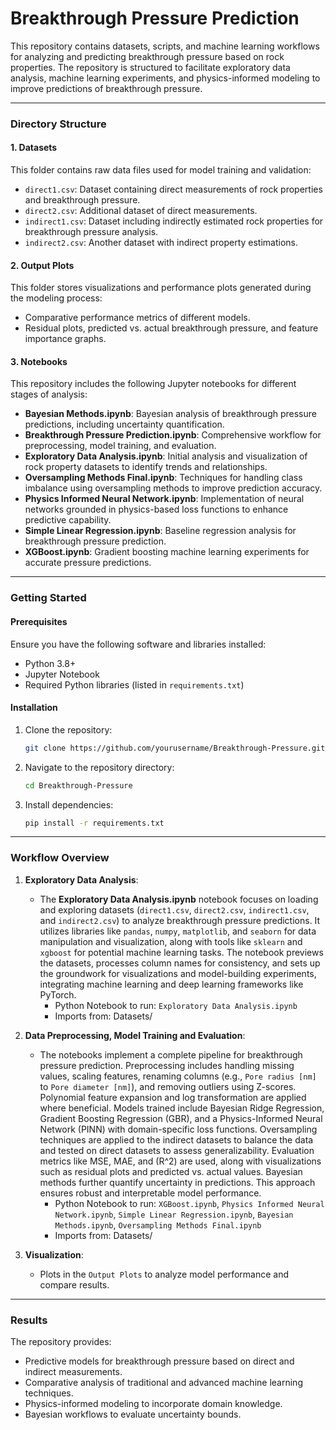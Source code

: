 # **Breakthrough Pressure Prediction**

This repository contains datasets, scripts, and machine learning workflows for analyzing and predicting breakthrough pressure based on rock properties. The repository is structured to facilitate exploratory data analysis, machine learning experiments, and physics-informed modeling to improve predictions of breakthrough pressure.

---

### **Directory Structure**

#### **1. Datasets**
This folder contains raw data files used for model training and validation:
- `direct1.csv`: Dataset containing direct measurements of rock properties and breakthrough pressure.
- `direct2.csv`: Additional dataset of direct measurements.
- `indirect1.csv`: Dataset including indirectly estimated rock properties for breakthrough pressure analysis.
- `indirect2.csv`: Another dataset with indirect property estimations.

#### **2. Output Plots**
This folder stores visualizations and performance plots generated during the modeling process:
- Comparative performance metrics of different models.
- Residual plots, predicted vs. actual breakthrough pressure, and feature importance graphs.

#### **3. Notebooks**
This repository includes the following Jupyter notebooks for different stages of analysis:
- **Bayesian Methods.ipynb**: Bayesian analysis of breakthrough pressure predictions, including uncertainty quantification.
- **Breakthrough Pressure Prediction.ipynb**: Comprehensive workflow for preprocessing, model training, and evaluation.
- **Exploratory Data Analysis.ipynb**: Initial analysis and visualization of rock property datasets to identify trends and relationships.
- **Oversampling Methods Final.ipynb**: Techniques for handling class imbalance using oversampling methods to improve prediction accuracy.
- **Physics Informed Neural Network.ipynb**: Implementation of neural networks grounded in physics-based loss functions to enhance predictive capability.
- **Simple Linear Regression.ipynb**: Baseline regression analysis for breakthrough pressure prediction.
- **XGBoost.ipynb**: Gradient boosting machine learning experiments for accurate pressure predictions.

---

### **Getting Started**

#### **Prerequisites**
Ensure you have the following software and libraries installed:
- Python 3.8+
- Jupyter Notebook
- Required Python libraries (listed in `requirements.txt`)

#### **Installation**
1. Clone the repository:
   ```bash
   git clone https://github.com/yourusername/Breakthrough-Pressure.git
   ```
2. Navigate to the repository directory:
   ```bash
   cd Breakthrough-Pressure
   ```
3. Install dependencies:
   ```bash
   pip install -r requirements.txt
   ```

---

### **Workflow Overview**

1. **Exploratory Data Analysis**:
    - The **Exploratory Data Analysis.ipynb** notebook focuses on loading and exploring datasets (`direct1.csv`, `direct2.csv`, `indirect1.csv`, and `indirect2.csv`) to analyze breakthrough pressure predictions. It utilizes libraries like `pandas`, `numpy`, `matplotlib`, and `seaborn` for data manipulation and visualization, along with tools like `sklearn` and `xgboost` for potential machine learning tasks. The notebook previews the datasets, processes column names for consistency, and sets up the groundwork for visualizations and model-building experiments, integrating machine learning and deep learning frameworks like PyTorch.
      - Python Notebook to run: `Exploratory Data Analysis.ipynb`
      - Imports from: Datasets/

2. **Data Preprocessing, Model Training and Evaluation**:

    - The notebooks implement a complete pipeline for breakthrough pressure prediction. Preprocessing includes handling missing values, scaling features, renaming columns (e.g., `Pore radius [nm]` to `Pore diameter [nm]`), and removing outliers using Z-scores. Polynomial feature expansion and log transformation are applied where beneficial. Models trained include Bayesian Ridge Regression, Gradient Boosting Regression (GBR), and a Physics-Informed Neural Network (PINN) with domain-specific loss functions. Oversampling techniques are applied to the indirect datasets to balance the data and tested on direct datasets to assess generalizability. Evaluation metrics like MSE, MAE, and \(R^2\) are used, along with visualizations such as residual plots and predicted vs. actual values. Bayesian methods further quantify uncertainty in predictions. This approach ensures robust and interpretable model performance.
      - Python Notebook to run: `XGBoost.ipynb`, `Physics Informed Neural Network.ipynb`, `Simple Linear Regression.ipynb`, `Bayesian Methods.ipynb`, `Oversampling Methods Final.ipynb`
      - Imports from: Datasets/


3. **Visualization**:
   - Plots in the `Output Plots` to analyze model performance and compare results.

---

### **Results**
The repository provides:
- Predictive models for breakthrough pressure based on direct and indirect measurements.
- Comparative analysis of traditional and advanced machine learning techniques.
- Physics-informed modeling to incorporate domain knowledge.
- Bayesian workflows to evaluate uncertainty bounds.
